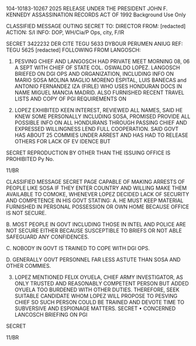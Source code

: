 104-10183-10267 2025 RELEASE UNDER THE PRESIDENT JOHN F. KENNEDY ASSASSINATION RECORDS ACT OF 1992
Background Use Only

CLASSIFIED MESSAGE OUTING
SECRET
TO: DIRECTOR
FROM: [redacted]
ACTION: S/I
INFO: DOP, WH/Cia/P Ops, city, F/IR

SECRET 3422232
DER CITE TEGU 5633
DYBOUR PERUMEN ANIUG
REF: TEGU 5625 [redacted]
FOLLOWING FROM LANGOSCH:

1. PESVING CHIEF AND LANGOSCH HAD PRIVATE MEET MORNING
08, 06
A SEPT WITH CHIEF OF STATE COL. OSWALDO LOPEZ. LANGOSCH BRIEFED
ON DGI OPS AND ORGANIZATION, INCLUDING INFO ON MARIO SOSA MOLINA
MAGLIO MORENO ESPITAL, LUIS BANECAS and ANTONIO FERNANDEZ IZA (FIRLE)
WHO USES HONDURAN DOCS IN NAME MIGUEL MANCIA MADRID. ALSO
FURNISHED RECENT TRAVEL LISTS AND COPY OF PGI REQUIREMENTS ON

2. LOPEZ EXHIBITED KEEN INTEREST, REVIEWED ALL NAMES, SAID
HE KNEW SOME PERSONALLY INCLUDING SOSA, PROMISED PROVIDE ALL
POSSIBLE INFO ON ALL HONDURANS THROUGH PASSING CHIEF AND EXPRESSED
WILLINGNESS LEND FULL COOPERATION. SAID GOVT HAS ABOUT 25 COMMIES
UNDER ARREST AND HAS HAD TO RELEASE OTHERS FOR LACK OF EV IDENCE BUT

SECRET
REPRODUCTION BY OTHER THAN THE ISSUING OFFICE IS PROHIBITED
Py No.

11/BR

CLASSIFIED MESSAGE SECRET  PAGE
CAPABLE OF MAKING ARRESTS OF PEOPLE LIKE SOSA IF THEY ENTER COUNTRY
AND WILLING MAKE THEM AVAILABLE TO COMOKE, WHENEVER LOPEZ DECIDED
LACK OF SECURITY AND COMPETENCE IN HIS GOVT STATING:
A. HE MUST KEEP MATERIAL FURNISHED IN PERSONAL POSSESSION
OR OWN HOME BECAUSE OFFICE IS NOT SECURE.

B. MOST PEOPLE IN GOVT INCLUDING THOSE IN INTEL AND POLICE
ARE NOT SECURE EITHER BECAUSE SUSCEPTIBLE TO BRIEFS OR
NOT ABLE SAFEGUARD ANY CONFIDENCES.

C. NOBODY IN GOVT IS TRAINED TO COPE WITH DGI OPS.

D. GENERALLY GOVT PERSONNEL FAR LESS ASTUTE THAN SOSA AND
OTHER COMMIES.

3. LOPEZ MENTIONED FELIX OYUELA, CHIEF ARMY INVESTIGATOR,
AS ONLY TRUSTED AND REASONABLY COMPETENT PERSON BUT ADDED OYUELA
TOO BURDENED WITH OTHER DUTIES. THEREFORE, SEEK SUITABLE CANDIDATE
WHOM LOPEZ WILL PROPOSE TO PESVING CHIEF SO SUCH PERSON
COULD BE TRAINED AND DEVOTE TIME TO SUBVERSIVE AND ESPIONAGE
MATTERS.
SECRET
• CONCERNED LANCOSCH BRIEFING ON PGI

SECRET

11/BR
